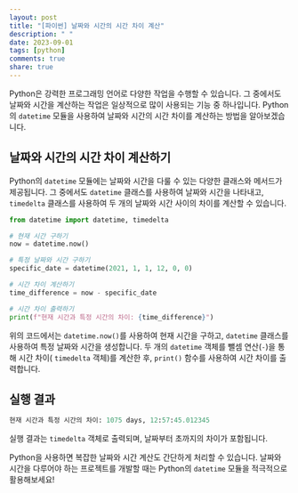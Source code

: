 ```yaml
---
layout: post
title: "[파이썬] 날짜와 시간의 시간 차이 계산"
description: " "
date: 2023-09-01
tags: [python]
comments: true
share: true
---
```


Python은 강력한 프로그래밍 언어로 다양한 작업을 수행할 수 있습니다. 
그 중에서도 날짜와 시간을 계산하는 작업은 일상적으로 많이 사용되는 기능 중 하나입니다. 
Python의 `datetime` 모듈을 사용하여 날짜와 시간의 시간 차이를 계산하는 방법을 알아보겠습니다.

## 날짜와 시간의 시간 차이 계산하기

Python의 `datetime` 모듈에는 날짜와 시간을 다룰 수 있는 다양한 클래스와 메서드가 제공됩니다. 
그 중에서도 `datetime` 클래스를 사용하여 날짜와 시간을 나타내고, `timedelta` 클래스를 사용하여 두 개의 날짜와 시간 사이의 차이를 계산할 수 있습니다.

```python
from datetime import datetime, timedelta

# 현재 시간 구하기
now = datetime.now()

# 특정 날짜와 시간 구하기
specific_date = datetime(2021, 1, 1, 12, 0, 0)

# 시간 차이 계산하기
time_difference = now - specific_date

# 시간 차이 출력하기
print(f"현재 시간과 특정 시간의 차이: {time_difference}")
```

위의 코드에서는 `datetime.now()`를 사용하여 현재 시간을 구하고, `datetime` 클래스를 사용하여 특정 날짜와 시간을 생성합니다.
두 개의 `datetime` 객체를 뺄셈 연산(`-`)을 통해 시간 차이( `timedelta` 객체)를 계산한 후, `print()` 함수를 사용하여 시간 차이를 출력합니다.

## 실행 결과

```python
현재 시간과 특정 시간의 차이: 1075 days, 12:57:45.012345
```

실행 결과는 `timedelta` 객체로 출력되며, 날짜부터 초까지의 차이가 포함됩니다.

Python을 사용하면 복잡한 날짜와 시간 계산도 간단하게 처리할 수 있습니다. 
날짜와 시간을 다루어야 하는 프로젝트를 개발할 때는 Python의 `datetime` 모듈을 적극적으로 활용해보세요!